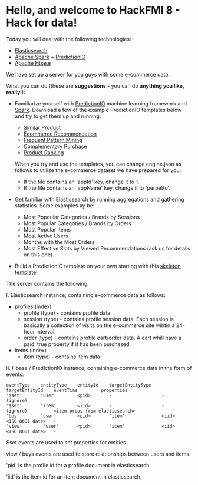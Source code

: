 # Hello, and welcome to HackFMI 8 - Hack for data!

Today you will deal with the following technologies:
- [Elasticsearch](https://www.elastic.co/products/elasticsearch)
- [Apache Spark](http://spark.apache.org/) + [PredictionIO](http://predictionio.incubator.apache.org/)
- [Apache Hbase](https://hbase.apache.org/)

We have set up a server for you guys with some e-commerce data.

What you can do (these are **suggestions** - you can do **anything you like, really**!):
* Familiarize yourself with  [PredictionIO](http://predictionio.incubator.apache.org/) machine learning framework and [Spark](http://spark.apache.org/). Download a few of the example PredictionIO templates below and try to get them up and running:
  - [Similar Product](https://github.com/apache/incubator-predictionio-template-similar-product)
  - [Ecommerce Recommendation](https://github.com/apache/incubator-predictionio-template-ecom-recommender)
  - [Frequent Pattern Mining](https://github.com/goliasz/pio-template-fpm)
  - [Complementary Purchase](https://github.com/PredictionIO/template-scala-parallel-complementarypurchase)
  - [Product Ranking](https://github.com/PredictionIO/template-scala-parallel-productranking)

  When you try and use the templates, you can change engine.json as follows to utilize the e-commerce dataset we have prepared for you:

  - If the file contains an 'appId' key, change it to 1.
  - If the file contains an 'appName' key, change it to 'perpetto'.

* Get familiar with Elasticsearch by running aggregations and gathering statistics. Some examples ay be:
  - Most Popoular Categories / Brands by Sessions
  - Most Popular Categories / Brands by Orders
  - Most Popular Items
  - Most Active Users
  - Months with the Most Orders
  - Most Effective Slots by Viewed Recommendations (ask us for details on this one)

* Build a PredictionIO template on your own starting with this [skeleton template](https://github.com/apache/incubator-predictionio-template-skeleton)!


The server contains the following:

I. Elasticsearch instance, containing e-commerce data as follows:

- profiles (index)
  - profile (type) - contains profile data
  - session (type) - contains profile session data. Each session is basically a collection of visits on the e-commerce site wihtin a 24-hour interval.
  - order (type) - contains profile cart/order data. A cart whill have a paid: true property if it has been purchased.
- items (index)
  - item (type) - contains item data


II. Hbase / PredictionIO instance, containing e-commerce data in the form of events:
```
eventType    entityType    entityId    targetEntityType    targetEntityId    eventTime         properties
'$set'       'user'        <pid>       -                   -                 (ignore)          -
'$set'       'item'        <iid>       -                   -                 (ignore)          <item props from elasticsearch>
'buy'        'user'        <pid>       'item'              <iid>             <ISO 8601 date>   -
'view'        'user'       <pid>       'item'              <iid>             <ISO 8601 date>   -
```
$set events are used to set properties for entities.

view / buys events are used to store relationships between users and items.

'pid' is the profile id for a profile document in elasticsearch.

'iid' is the item id for an item document in elasticsearch.
